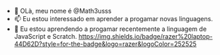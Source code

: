 - 👋 OLà, meu nome é @Math3usss
- 📫 Eu estou interessado em aprender a progamar novas linguagens.
- 🌱 Eu estou aprendendo a progamar recentemente a linguagem de JavaScript e Scratch.
https://img.shields.io/badge/razer%20laptop-44D62D?style=for-the-badge&logo=razer&logoColor=252525
